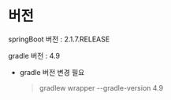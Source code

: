 # 버전
springBoot 버전 : 2.1.7.RELEASE

gradle 버전 : 4.9 
- gradle 버전 변경 필요
  >gradlew wrapper --gradle-version 4.9
  
